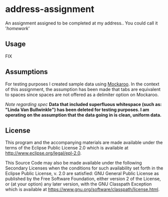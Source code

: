 # address-assignment

An assignment assigned to be completed at my address.. You could call it '*homework*'

## Usage

FIX

## Assumptions
For testing purposes I created sample data using [Mockaroo](https://mockaroo.com/).
In the context of this assignment, the assumption has been made that tabs are equivalent
to spaces since spaces are not offered as a delimiter option on Mockaroo.

*Note regarding spec* **Data that included superfluous whitespace (such as: "Linda Van Bullwinkle") has been deleted
for testing purposes. I am operating on the assumption that the data going in is clean, uniform data.**   

## License


This program and the accompanying materials are made available under the
terms of the Eclipse Public License 2.0 which is available at
http://www.eclipse.org/legal/epl-2.0.

This Source Code may also be made available under the following Secondary
Licenses when the conditions for such availability set forth in the Eclipse
Public License, v. 2.0 are satisfied: GNU General Public License as published by
the Free Software Foundation, either version 2 of the License, or (at your
option) any later version, with the GNU Classpath Exception which is available
at https://www.gnu.org/software/classpath/license.html.

